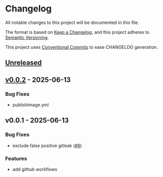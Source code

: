 # Changelog

All notable changes to this project will be documented in this file.

The format is based on [Keep a Changelog](https://keepachangelog.com/en/1.0.0/),
and this project adheres to [Semantic Versioning](https://semver.org/spec/v2.0.0.html).

This project uses [Conventional Commits](https://www.conventionalcommits.org) to ease CHANGELOG generation.



<a name="unreleased"></a>
## [Unreleased]


<a name="v0.0.2"></a>
## [v0.0.2] - 2025-06-13
### Bug Fixes
- publishimage.yml


<a name="v0.0.1"></a>
## v0.0.1 - 2025-06-13
### Bug Fixes
- exclude false positive gitleak ([#6](https://github.com/diggsweden/wallet-verifier-test-web/issues/6))

### Features
- add github workflows


[Unreleased]: https://github.com/diggsweden/wallet-verifier-test-web/compare/v0.0.2...HEAD
[v0.0.2]: https://github.com/diggsweden/wallet-verifier-test-web/compare/v0.0.1...v0.0.2
